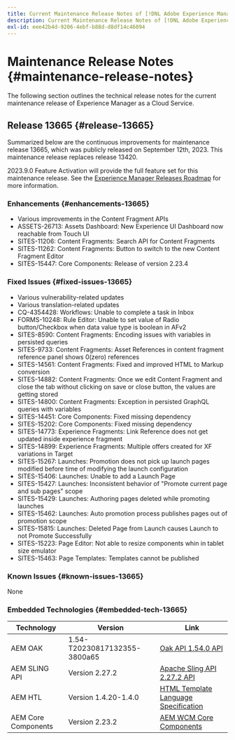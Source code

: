 ```yaml
---
title: Current Maintenance Release Notes of [!DNL Adobe Experience Manager] as a Cloud Service.
description: Current Maintenance Release Notes of [!DNL Adobe Experience Manager] as a Cloud Service.
exl-id: eee42b4d-9206-4ebf-b88d-d8df14c46094
---
```

# Maintenance Release Notes {#maintenance-release-notes}

The following section outlines the technical release notes for the current maintenance release of Experience Manager as a Cloud Service.

## Release 13665 {#release-13665}

Summarized below are the continuous improvements for maintenance release 13665, which was publicly released on September 12th, 2023. This maintenance release replaces release 13420.

2023.9.0 Feature Activation will provide the full feature set for this maintenance release. See the [Experience Manager Releases Roadmap](https://experienceleague.adobe.com/docs/experience-manager-release-information/aem-release-updates/update-releases-roadmap.html) for more information.

### Enhancements {#enhancements-13665}

* Various improvements in the Content Fragment APIs
* ASSETS-26713: Assets Dashboard: New Experience UI Dashboard now reachable from Touch UI
* SITES-11206: Content Fragments: Search API for Content Fragments
* SITES-11262: Content Fragments: Button to switch to the new Content Fragment Editor
* SITES-15447: Core Components: Release of version 2.23.4

### Fixed Issues {#fixed-issues-13665}

* Various vulnerability-related updates
* Various translation-related updates
* CQ-4354428: Workflows: Unable to complete a task in Inbox
* FORMS-10248: Rule Editor: Unable to set value of Radio button/Checkbox when data value type is boolean in AFv2
* SITES-8590: Content Fragments: Encoding issues with variables in persisted queries
* SITES-9733: Content Fragments: Asset References in content fragment reference panel shows 0(zero) references
* SITES-14561: Content Fragments: Fixed and improved HTML to Markup conversion
* SITES-14882: Content Fragments: Once we edit Content Fragment and close the tab without clicking on save or close button, the values are getting stored
* SITES-14800: Content Fragments: Exception in persisted GraphQL queries with variables
* SITES-14451: Core Components: Fixed missing dependency
* SITES-15202: Core Components: Fixed missing dependency
* SITES-14773: Experience Fragments: Link Reference does not get updated inside experience fragment
* SITES-14899: Experience Fragments: Multiple offers created for XF variations in Target
* SITES-15267: Launches: Promotion does not pick up launch pages modified before time of modifying the launch configuration
* SITES-15406: Launches: Unable to add a Launch Page
* SITES-15427: Launches: Inconsistent behavior of "Promote current page and sub pages" scope
* SITES-15429: Launches: Authoring pages deleted while promoting launches
* SITES-15462: Launches: Auto promotion process publishes pages out of promotion scope
* SITES-15815: Launches: Deleted Page from Launch causes Launch to not Promote Successfully
* SITES-15223: Page Editor: Not able to resize components whin in tablet size emulator
* SITES-15463: Page Templates: Templates cannot be published

### Known Issues {#known-issues-13665}

None

### Embedded Technologies {#embedded-tech-13665}

|Technology|Version|Link|
|---|---|---|
|AEM OAK |1.54-T20230817132355-3800a65|[Oak API 1.54.0 API](https://www.javadoc.io/doc/org.apache.jackrabbit/oak-api/1.54.0/index.html)| 
|AEM SLING API |Version 2.27.2 |[Apache Sling API 2.27.2 API](https://www.javadoc.io/doc/org.apache.sling/org.apache.sling.api/latest/index.html)|
|AEM HTL|Version 1.4.20-1.4.0 |[HTML Template Language Specification](https://github.com/adobe/htl-spec)|
|AEM Core Components|Version 2.23.2|[AEM WCM Core Components](https://github.com/adobe/aem-core-wcm-components)|
